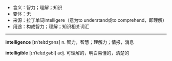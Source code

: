 - <span class="definition">含义：智力；理解；知识</span>
- <span class="definition">变体：无</span>
- <span class="definition">来源：拉丁单词intelligere（意为to understand或to comprehend，即理解）</span>
- <span class="definition">用途：构成智力；理解；知识相关词汇</span>

---

<span class="vocabulary">**intelligence**</span> [ɪnˈtelɪdʒəns] n. 智力，智慧；理解力；情报，消息

<span class="vocabulary">**intelligible**</span> [ɪnˈtelɪdʒəbl] adj. 可理解的，明白易懂的，清楚的 
